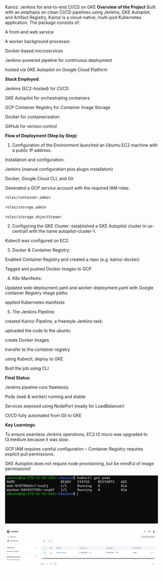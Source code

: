 Kairoz: Jenkins for end-to-end CI/CD on GKE
  **Overview of the Project**
 Built with an emphasis on clean CI/CD pipelines using Jenkins, GKE Autopilot, and Artifact Registry, Kairoz is a cloud-native, multi-pod Kubernetes application.  The package consists of:

 A front-end web service

 A worker background processor.

 Docker-based microservices

 Jenkins-powered pipeline for continuous deployment

 hosted via GKE Autopilot on Google Cloud Platform


**Stack Employed**:

 Jenkins (EC2-hosted) for CI/CD

 GKE Autopilot for orchestrating containers

 GCP Container Registry for Container Image Storage

 Docker for containerization

 GitHub for version control

**Flow of Deployment (Step by Step)**:

 1. Configuration of the Environment
 launched an Ubuntu EC2 machine with a public IP address.

 Installation and configuration:

 Jenkins (manual configuration plus plugin installation)

 Docker, Google Cloud CLI, and Git

 Generated a GCP service account with the required IAM roles:

    roles/container.admin

    roles/storage.admin

    roles/storage.objectViewer

 2. Configuring the GKE Cluster:
 established a GKE Autopilot cluster in us-central1 with the name autopilot-cluster-1.

 Kubectl was configured on EC2.


 3. Docker & Container Registry:

 Enabled Container Registry and created a repo (e.g. kairoz-docker)
 
 Tagged and pushed Docker images to GCP

 4. K8s Manifests:

 Updated web-deployment.yaml and worker-deployment.yaml with Google container Registry image paths

 applied Kubernetes manifests 

 5. The Jenkins Pipeline:

 created Kairoz-Pipeline, a freestyle Jenkins task.

 uploaded the code to the ubuntu 

 create Docker images

 transfer to the container registry

 using Kubectl, deploy to GKE
 
 Built the job using CLI

**Final Status**:

Jenkins pipeline runs flawlessly

Pods (web & worker) running and stable

Services exposed using NodePort (ready for LoadBalancer)

CI/CD fully automated from Git to GKE

**Key Learnings**:

To ensure seamless Jenkins operations, EC2 t2.micro was upgraded to t3.medium because it was slow.

GCP IAM requires careful configuration – Container Registry requires explicit pull permissions.

GKE Autopilot does not require node provisioning, but be mindful of image permissions!

![alt text](image-1.png)

![alt text](image.png)
